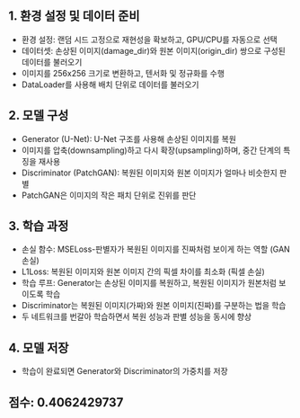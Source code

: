 ## 1. 환경 설정 및 데이터 준비
- 환경 설정: 랜덤 시드 고정으로 재현성을 확보하고, GPU/CPU를 자동으로 선택
- 데이터셋: 손상된 이미지(damage_dir)와 원본 이미지(origin_dir) 쌍으로 구성된 데이터를 불러오기
- 이미지를 256x256 크기로 변환하고, 텐서화 및 정규화를 수행
- DataLoader를 사용해 배치 단위로 데이터를 불러오기
## 2. 모델 구성
- Generator (U-Net): U-Net 구조를 사용해 손상된 이미지를 복원
- 이미지를 압축(downsampling)하고 다시 확장(upsampling)하며, 중간 단계의 특징을 재사용
- Discriminator (PatchGAN): 복원된 이미지와 원본 이미지가 얼마나 비슷한지 판별
- PatchGAN은 이미지의 작은 패치 단위로 진위를 판단
## 3. 학습 과정
- 손실 함수: MSELoss-판별자가 복원된 이미지를 진짜처럼 보이게 하는 역할 (GAN 손실)
- L1Loss: 복원된 이미지와 원본 이미지 간의 픽셀 차이를 최소화 (픽셀 손실)
- 학습 루프: Generator는 손상된 이미지를 복원하고, 복원된 이미지가 원본처럼 보이도록 학습
- Discriminator는 복원된 이미지(가짜)와 원본 이미지(진짜)를 구분하는 법을 학습
- 두 네트워크를 번갈아 학습하면서 복원 성능과 판별 성능을 동시에 향상
## 4. 모델 저장
- 학습이 완료되면 Generator와 Discriminator의 가중치를 저장

## 점수: 0.4062429737
